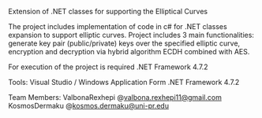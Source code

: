 Extension of .NET classes for supporting the Elliptical Curves

The project includes implementation of code in c# for .NET classes expansion to support elliptic curves. Project includes 3 main functionalities: generate key pair (public/private) keys over the specified elliptic curve, encryption and decryption via hybrid algorithm ECDH combined with AES.

For execution of the project is required .NET Framework 4.7.2

Tools:
Visual Studio / Windows Application Form
.NET Framework 4.7.2

Team Members:
ValbonaRexhepi @valbona.rexhepi11@gmail.com
KosmosDermaku  @kosmos.dermaku@uni-pr.edu
